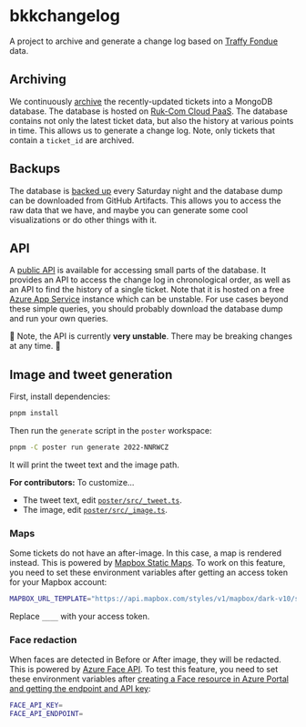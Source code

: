 # bkkchangelog

A project to archive and generate a change log based on [Traffy Fondue](https://traffy.in.th/) data.

## Archiving

We continuously [archive](https://github.com/creatorsgarten/bkkchangelog/actions/workflows/etl.yml) the recently-updated tickets into a MongoDB database. The database is hosted on [Ruk-Com Cloud PaaS](https://ruk-com.cloud/). The database contains not only the latest ticket data, but also the history at various points in time. This allows us to generate a change log. Note, only tickets that contain a `ticket_id` are archived.

## Backups

The database is [backed up](https://github.com/creatorsgarten/bkkchangelog/actions/workflows/backup.yml) every Saturday night and the database dump can be downloaded from GitHub Artifacts. This allows you to access the raw data that we have, and maybe you can generate some cool visualizations or do other things with it.

## API

A [public API](https://bkkchangelog.azurewebsites.net/api) is available for accessing small parts of the database. It provides an API to access the change log in chronological order, as well as an API to find the history of a single ticket. Note that it is hosted on a free [Azure App Service](https://azure.microsoft.com/en-us/products/app-service) instance which can be unstable. For use cases beyond these simple queries, you should probably download the database dump and run your own queries.

:construction: Note, the API is currently **very unstable**. There may be breaking changes at any time. :construction:

## Image and tweet generation

First, install dependencies:

```sh
pnpm install
```

Then run the `generate` script in the `poster` workspace:

```sh
pnpm -C poster run generate 2022-NNRWCZ
```

It will print the tweet text and the image path.

**For contributors:** To customize...

- The tweet text, edit [`poster/src/_tweet.ts`](poster/src/_tweet.ts).
- The image, edit [`poster/src/_image.ts`](poster/src/_image.ts).

### Maps

Some tickets do not have an after-image. In this case, a map is rendered instead. This is powered by [Mapbox Static Maps](https://www.mapbox.com/static-maps). To work on this feature, you need to set these environment variables after getting an access token for your Mapbox account:

```sh
MAPBOX_URL_TEMPLATE="https://api.mapbox.com/styles/v1/mapbox/dark-v10/static/pin-s+ef4444(%s)/%s,15,0/360x360@2x?access_token=____"
```

Replace `____` with your access token.

### Face redaction

When faces are detected in Before or After image, they will be redacted. This is powered by [Azure Face API](https://azure.microsoft.com/en-us/products/cognitive-services/face). To test this feature, you need to set these environment variables after [creating a Face resource in Azure Portal and getting the endpoint and API key](https://learn.microsoft.com/en-us/azure/cognitive-services/computer-vision/quickstarts-sdk/identity-client-library?tabs=visual-studio&pivots=programming-language-rest-api#prerequisites):

```sh
FACE_API_KEY=
FACE_API_ENDPOINT=
```
